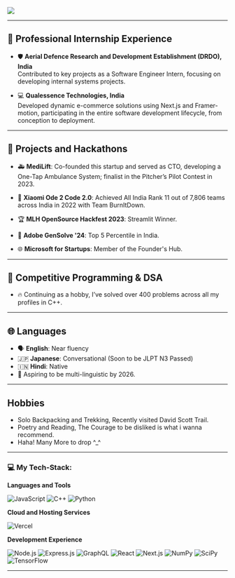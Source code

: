 

![](https://komarev.com/ghpvc/?username=StillAbeginnerr&color=green)

---

## 🌟 Professional Internship Experience
- 🛡️ **Aerial Defence Research and Development Establishment (DRDO), India**  
  Contributed to key projects as a Software Engineer Intern, focusing on developing internal systems projects.

- 💻 **Qualessence Technologies, India**  
  Developed dynamic e-commerce solutions using Next.js and Framer-motion, participating in the entire software development lifecycle, from conception to deployment.

---

## 🚀 Projects and Hackathons
- 🚑 **MediLift**: Co-founded this startup and served as CTO, developing a One-Tap Ambulance System; finalist in the Pitcher’s Pilot Contest in 2023.

- 🥇 **Xiaomi Ode 2 Code 2.0**: Achieved All India Rank 11 out of 7,806 teams across India in 2022 with Team BurnItDown.

- 🏆 **MLH OpenSource Hackfest 2023**: Streamlit Winner.

- 🎨 **Adobe GenSolve '24**: Top 5 Percentile in India.

- 🌐 **Microsoft for Startups**: Member of the Founder's Hub.

---

## 🧩 Competitive Programming & DSA
- 🔥 Continuing as a hobby, I’ve solved over 400 problems across all my profiles in C++.

---

## 🌐 Languages
- 🗣️ **English**: Near fluency  
- 🇯🇵 **Japanese**: Conversational (Soon to be JLPT N3 Passed)  
- 🇮🇳 **Hindi**: Native  
- 🌱 Aspiring to be multi-linguistic by 2026.

---

## Hobbies 

- Solo Backpacking and Trekking, Recently visited David Scott Trail.
- Poetry and Reading, The Courage to be disliked is what i wanna recommend.
- Haha! Many More to drop ^_^

---

### 💻 My Tech-Stack:

**Languages and Tools**

![JavaScript](https://img.shields.io/badge/Javascript-F7DF1E?style=for-the-badge&logo=Javascript&logoColor=black)
![C++](https://img.shields.io/badge/C++-FF6C37?style=for-the-badge&logo=C%2B%2B&logoColor=white)
![Python](https://img.shields.io/badge/python-3670A0?style=for-the-badge&logo=python&logoColor=ffdd54)

**Cloud and Hosting Services**

![Vercel](https://img.shields.io/badge/Vercel-000000.svg?style=for-the-badge&logo=Vercel&logoColor=white)

**Development Experience**

![Node.js](https://img.shields.io/badge/Node.js-339933?style=for-the-badge&logo=nodedotjs&logoColor=white)
![Express.js](https://img.shields.io/badge/Express.js-000000?style=for-the-badge&logo=express&logoColor=white)
![GraphQL](https://img.shields.io/badge/GraphQL-E10098.svg?style=for-the-badge&logo=GraphQL&logoColor=white)
![React](https://img.shields.io/badge/React-20232A?style=for-the-badge&logo=react&logoColor=61DAFB)
![Next.js](https://img.shields.io/badge/Next-black?style=for-the-badge&logo=next.js&logoColor=white)
![NumPy](https://img.shields.io/badge/numpy-%23013243.svg?style=for-the-badge&logo=numpy&logoColor=white)
![SciPy](https://img.shields.io/badge/SciPy-%230C55A5.svg?style=for-the-badge&logo=scipy&logoColor=white)
![TensorFlow](https://img.shields.io/badge/TensorFlow-%23FF6F00.svg?style=for-the-badge&logo=TensorFlow&logoColor=white)

---


